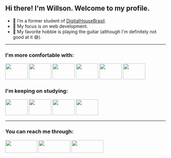 ## Hi there! I'm Willson. Welcome to my profile.


- 🔭 I’m a former student of [DigitalHouseBrasil](https://www.digitalhouse.com/br).
- 🔭 My focus is on web development.
- 🎸 My favorite hobbie is playing the guitar (although I'm definitely not good at it 😅).

<hr>

### I'm more comfortable with:

<div style= "display: inline_block">
  <img height="50" width="70" src="https://cdn.jsdelivr.net/gh/devicons/devicon/icons/html5/html5-original.svg" />
  <img height="50" width="70" src="https://cdn.jsdelivr.net/gh/devicons/devicon/icons/css3/css3-original.svg" />
  <img height="50" width="70" src="https://cdn.jsdelivr.net/gh/devicons/devicon/icons/bootstrap/bootstrap-original.svg" />
  <img height="50" width="70" src="https://cdn.jsdelivr.net/gh/devicons/devicon/icons/javascript/javascript-original.svg" />
  <img height="50" width="70" src="https://cdn.jsdelivr.net/gh/devicons/devicon/icons/git/git-original.svg" />        
  <img height="50" width="70" src="https://cdn.jsdelivr.net/gh/devicons/devicon/icons/github/github-original.svg" />        
</div>

### I'm keeping on studying:

<div style= "display: inline_block">
  <img height="50" width="70" src="https://cdn.jsdelivr.net/gh/devicons/devicon/icons/nodejs/nodejs-original.svg" />
  <img height="50" width="70" src="https://cdn.jsdelivr.net/gh/devicons/devicon/icons/express/express-original.svg" />
  <img height="50" width="70" src="https://cdn.jsdelivr.net/gh/devicons/devicon/icons/mysql/mysql-original.svg" />
  <img height="50" width="70" src="https://cdn.jsdelivr.net/gh/devicons/devicon/icons/react/react-original.svg" />         
</div>

<hr>

### You can reach me through:

<div style= "display: inline_block">
  <a href="https://www.linkedin.com/in/willson-alflen/" target="_blank"><img height="40" width="100" src="https://img.shields.io/badge/LinkedIn-0077B5?style=for-the-badge&logo=linkedin&logoColor=white" target="_blank"></a>
  <a href="mailto:willson.alflen@gmail.com" target="_blank"><img height="40" width="100" src="https://img.shields.io/badge/Gmail-D14836?style=for-the-badge&logo=gmail&logoColor=white" target="_blank" target="_blank"></a>
  <a href="https://api.whatsapp.com/send?phone=+5549988896193&text=Olá, tudo bem?" target="_blank"><img height="40" width="100" src="https://img.shields.io/badge/WhatsApp-25D366?style=for-the-badge&logo=whatsapp&logoColor=white" target="_blank"></a>
</div>
